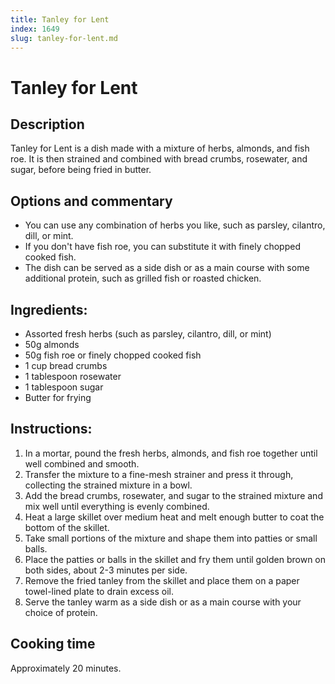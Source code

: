 ```yaml
---
title: Tanley for Lent
index: 1649
slug: tanley-for-lent.md
---
```


# Tanley for Lent

## Description
Tanley for Lent is a dish made with a mixture of herbs, almonds, and fish roe. It is then strained and combined with bread crumbs, rosewater, and sugar, before being fried in butter.

## Options and commentary
- You can use any combination of herbs you like, such as parsley, cilantro, dill, or mint.
- If you don't have fish roe, you can substitute it with finely chopped cooked fish.
- The dish can be served as a side dish or as a main course with some additional protein, such as grilled fish or roasted chicken.

## Ingredients:
- Assorted fresh herbs (such as parsley, cilantro, dill, or mint)
- 50g almonds
- 50g fish roe or finely chopped cooked fish
- 1 cup bread crumbs
- 1 tablespoon rosewater
- 1 tablespoon sugar
- Butter for frying

## Instructions:
1. In a mortar, pound the fresh herbs, almonds, and fish roe together until well combined and smooth.
2. Transfer the mixture to a fine-mesh strainer and press it through, collecting the strained mixture in a bowl.
3. Add the bread crumbs, rosewater, and sugar to the strained mixture and mix well until everything is evenly combined.
4. Heat a large skillet over medium heat and melt enough butter to coat the bottom of the skillet.
5. Take small portions of the mixture and shape them into patties or small balls.
6. Place the patties or balls in the skillet and fry them until golden brown on both sides, about 2-3 minutes per side.
7. Remove the fried tanley from the skillet and place them on a paper towel-lined plate to drain excess oil.
8. Serve the tanley warm as a side dish or as a main course with your choice of protein.

## Cooking time
Approximately 20 minutes.